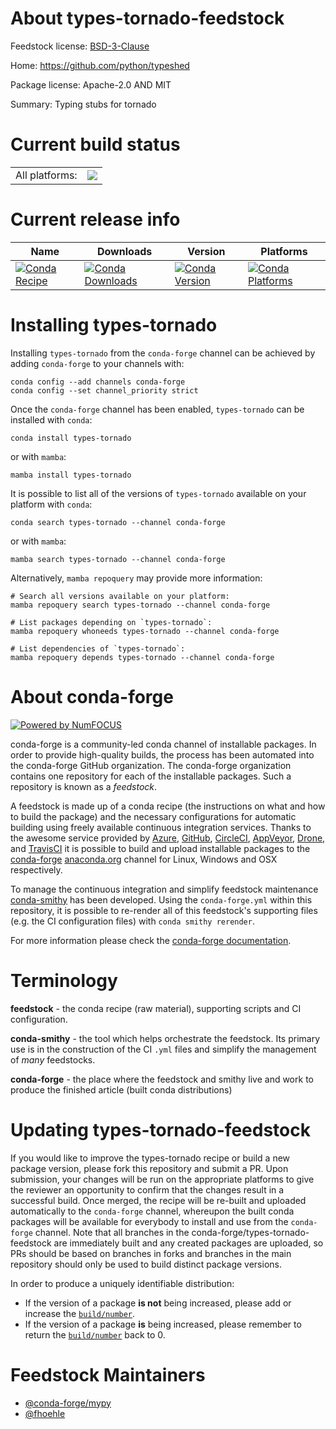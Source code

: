 About types-tornado-feedstock
=============================

Feedstock license: [BSD-3-Clause](https://github.com/conda-forge/types-tornado-feedstock/blob/main/LICENSE.txt)

Home: https://github.com/python/typeshed

Package license: Apache-2.0 AND MIT

Summary: Typing stubs for tornado

Current build status
====================


<table><tr><td>All platforms:</td>
    <td>
      <a href="https://dev.azure.com/conda-forge/feedstock-builds/_build/latest?definitionId=13182&branchName=main">
        <img src="https://dev.azure.com/conda-forge/feedstock-builds/_apis/build/status/types-tornado-feedstock?branchName=main">
      </a>
    </td>
  </tr>
</table>

Current release info
====================

| Name | Downloads | Version | Platforms |
| --- | --- | --- | --- |
| [![Conda Recipe](https://img.shields.io/badge/recipe-types--tornado-green.svg)](https://anaconda.org/conda-forge/types-tornado) | [![Conda Downloads](https://img.shields.io/conda/dn/conda-forge/types-tornado.svg)](https://anaconda.org/conda-forge/types-tornado) | [![Conda Version](https://img.shields.io/conda/vn/conda-forge/types-tornado.svg)](https://anaconda.org/conda-forge/types-tornado) | [![Conda Platforms](https://img.shields.io/conda/pn/conda-forge/types-tornado.svg)](https://anaconda.org/conda-forge/types-tornado) |

Installing types-tornado
========================

Installing `types-tornado` from the `conda-forge` channel can be achieved by adding `conda-forge` to your channels with:

```
conda config --add channels conda-forge
conda config --set channel_priority strict
```

Once the `conda-forge` channel has been enabled, `types-tornado` can be installed with `conda`:

```
conda install types-tornado
```

or with `mamba`:

```
mamba install types-tornado
```

It is possible to list all of the versions of `types-tornado` available on your platform with `conda`:

```
conda search types-tornado --channel conda-forge
```

or with `mamba`:

```
mamba search types-tornado --channel conda-forge
```

Alternatively, `mamba repoquery` may provide more information:

```
# Search all versions available on your platform:
mamba repoquery search types-tornado --channel conda-forge

# List packages depending on `types-tornado`:
mamba repoquery whoneeds types-tornado --channel conda-forge

# List dependencies of `types-tornado`:
mamba repoquery depends types-tornado --channel conda-forge
```


About conda-forge
=================

[![Powered by
NumFOCUS](https://img.shields.io/badge/powered%20by-NumFOCUS-orange.svg?style=flat&colorA=E1523D&colorB=007D8A)](https://numfocus.org)

conda-forge is a community-led conda channel of installable packages.
In order to provide high-quality builds, the process has been automated into the
conda-forge GitHub organization. The conda-forge organization contains one repository
for each of the installable packages. Such a repository is known as a *feedstock*.

A feedstock is made up of a conda recipe (the instructions on what and how to build
the package) and the necessary configurations for automatic building using freely
available continuous integration services. Thanks to the awesome service provided by
[Azure](https://azure.microsoft.com/en-us/services/devops/), [GitHub](https://github.com/),
[CircleCI](https://circleci.com/), [AppVeyor](https://www.appveyor.com/),
[Drone](https://cloud.drone.io/welcome), and [TravisCI](https://travis-ci.com/)
it is possible to build and upload installable packages to the
[conda-forge](https://anaconda.org/conda-forge) [anaconda.org](https://anaconda.org/)
channel for Linux, Windows and OSX respectively.

To manage the continuous integration and simplify feedstock maintenance
[conda-smithy](https://github.com/conda-forge/conda-smithy) has been developed.
Using the ``conda-forge.yml`` within this repository, it is possible to re-render all of
this feedstock's supporting files (e.g. the CI configuration files) with ``conda smithy rerender``.

For more information please check the [conda-forge documentation](https://conda-forge.org/docs/).

Terminology
===========

**feedstock** - the conda recipe (raw material), supporting scripts and CI configuration.

**conda-smithy** - the tool which helps orchestrate the feedstock.
                   Its primary use is in the construction of the CI ``.yml`` files
                   and simplify the management of *many* feedstocks.

**conda-forge** - the place where the feedstock and smithy live and work to
                  produce the finished article (built conda distributions)


Updating types-tornado-feedstock
================================

If you would like to improve the types-tornado recipe or build a new
package version, please fork this repository and submit a PR. Upon submission,
your changes will be run on the appropriate platforms to give the reviewer an
opportunity to confirm that the changes result in a successful build. Once
merged, the recipe will be re-built and uploaded automatically to the
`conda-forge` channel, whereupon the built conda packages will be available for
everybody to install and use from the `conda-forge` channel.
Note that all branches in the conda-forge/types-tornado-feedstock are
immediately built and any created packages are uploaded, so PRs should be based
on branches in forks and branches in the main repository should only be used to
build distinct package versions.

In order to produce a uniquely identifiable distribution:
 * If the version of a package **is not** being increased, please add or increase
   the [``build/number``](https://docs.conda.io/projects/conda-build/en/latest/resources/define-metadata.html#build-number-and-string).
 * If the version of a package **is** being increased, please remember to return
   the [``build/number``](https://docs.conda.io/projects/conda-build/en/latest/resources/define-metadata.html#build-number-and-string)
   back to 0.

Feedstock Maintainers
=====================

* [@conda-forge/mypy](https://github.com/orgs/conda-forge/teams/mypy/)
* [@fhoehle](https://github.com/fhoehle/)

